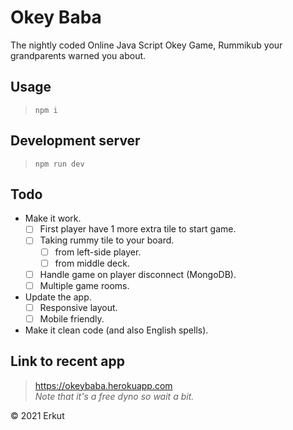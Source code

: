 # Okey Baba
The nightly coded Online Java Script Okey Game, Rummikub your grandparents warned you about.

## Usage
> `npm i`

## Development server
> `npm run dev`

## Todo
* Make it work.
  * [ ] First player have 1 more extra tile to start game.
  * [ ] Taking rummy tile to your board.
    * [ ] from left-side player.
    * [ ] from middle deck.
  * [ ] Handle game on player disconnect (MongoDB).
  * [ ] Multiple game rooms.
* Update the app.
  * [ ] Responsive layout.
  * [ ] Mobile friendly.
* Make it clean code (and also English spells).

## Link to recent app
> https://okeybaba.herokuapp.com \
> *Note that it's a free dyno so wait a bit.*

&copy; 2021 Erkut